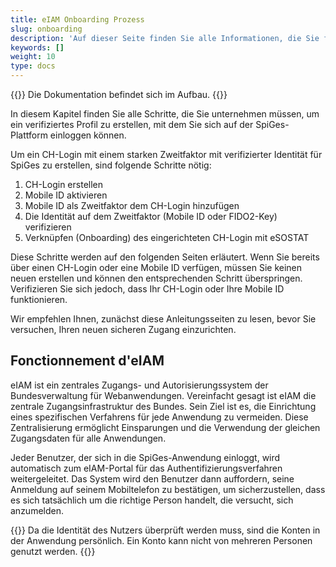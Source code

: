 ```yaml
---
title: eIAM Onboarding Prozess
slug: onboarding
description: 'Auf dieser Seite finden Sie alle Informationen, die Sie für die Anmeldung bei der SpiGes-Plattform benötigen.'
keywords: []
weight: 10
type: docs
---
```


{{<alert color="warning">}}
Die Dokumentation befindet sich im Aufbau.
{{</alert>}}

In diesem Kapitel finden Sie alle Schritte, die Sie unternehmen müssen, um ein verifiziertes Profil zu erstellen, mit dem Sie sich auf der SpiGes-Plattform einloggen können.

Um ein CH-Login mit einem starken Zweitfaktor mit verifizierter Identität für SpiGes zu erstellen, sind folgende Schritte nötig:

1.	CH-Login erstellen
2.	Mobile ID aktivieren
3.	Mobile ID als Zweitfaktor dem CH-Login hinzufügen
4.	Die Identität auf dem Zweitfaktor (Mobile ID oder FIDO2-Key) verifizieren
5.	Verknüpfen (Onboarding) des eingerichteten CH-Login mit eSOSTAT

Diese Schritte werden auf den folgenden Seiten erläutert. Wenn Sie bereits über einen CH-Login oder eine Mobile ID verfügen, müssen Sie keinen neuen erstellen und können den entsprechenden Schritt überspringen. Verifizieren Sie sich jedoch, dass Ihr CH-Login oder Ihre Mobile ID funktionieren.

Wir empfehlen Ihnen, zunächst diese Anleitungsseiten zu lesen, bevor Sie versuchen, Ihren neuen sicheren Zugang einzurichten.

## Fonctionnement d'eIAM
eIAM ist ein zentrales Zugangs- und Autorisierungssystem der Bundesverwaltung für Webanwendungen. Vereinfacht gesagt ist eIAM die zentrale Zugangsinfrastruktur des Bundes. Sein Ziel ist es, die Einrichtung eines spezifischen Verfahrens für jede Anwendung zu vermeiden. Diese Zentralisierung ermöglicht Einsparungen und die Verwendung der gleichen Zugangsdaten für alle Anwendungen.

Jeder Benutzer, der sich in die SpiGes-Anwendung einloggt, wird automatisch zum eIAM-Portal für das Authentifizierungsverfahren weitergeleitet. Das System wird den Benutzer dann auffordern, seine Anmeldung auf seinem Mobiltelefon zu bestätigen, um sicherzustellen, dass es sich tatsächlich um die richtige Person handelt, die versucht, sich anzumelden.

{{<alert color="warning">}}
Da die Identität des Nutzers überprüft werden muss, sind die Konten in der Anwendung persönlich. Ein Konto kann nicht von mehreren Personen genutzt werden.
{{</alert>}}
